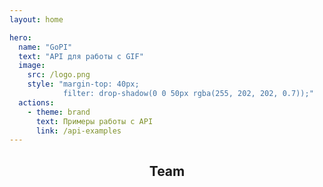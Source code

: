 ```yaml
---
layout: home

hero:
  name: "GoPI"
  text: "API для работы с GIF"
  image:
    src: /logo.png
    style: "margin-top: 40px;
            filter: drop-shadow(0 0 50px rgba(255, 202, 202, 0.7));"
  actions:
    - theme: brand
      text: Примеры работы с API
      link: /api-examples
---
```


<script setup>
import { VPTeamMembers } from 'vitepress/theme'

const members = [
  {
    avatar: 'https://www.github.com/chirizxc.png',
    name: 'chirizxc',
    links: [
      { icon: 'github', link: 'https://github.com/chirizxc' },
      { icon: 'telegram', link: 'https://t.me/autistic_kids' }
    ]
  },
  {
    avatar: 'https://www.github.com/FriedCerebrum.png',
    name: 'FriedCerebrum',
    links: [
      { icon: 'github', link: 'https://github.com/FriedCerebrum' },
    ]
  },
  {
    avatar: 'https://www.github.com/ChrisElli-dev.png',
    name: 'Christopher Elliot',
    links: [
      { icon: 'github', link: 'https://github.com/ChrisElli-dev' },
    ]
  },
  {
    avatar: 'https://www.github.com/Memory420.png',
    name: 'Memory420',
    links: [
      { icon: 'github', link: 'https://github.com/Memory420' },
    ]
  },
]
</script>

<h2 class="center-heading">Team</h2>

<VPTeamMembers size="small" :members="members"></VPTeamMembers>

<style scoped>
.center-heading {
  text-align: center;
  margin-bottom: 2rem; /* Add space between the heading and team members */
}
</style>
